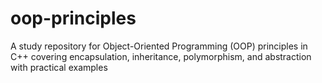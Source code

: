 # oop-principles
A study repository for Object-Oriented Programming (OOP) principles in C++ covering encapsulation, inheritance, polymorphism, and abstraction with practical examples
